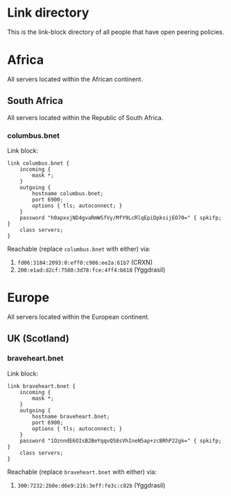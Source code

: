 Link directory
==============

This is the link-block directory of all people that have open peering policies.

# Africa

All servers located within the African continent.

## South Africa

All servers located within the Republic of South Africa.

### columbus.bnet

Link block:

```
link columbus.bnet {
    incoming {
        mask *;
    }
    outgoing {
        hostname columbus.bnet;
        port 6900;
        options { tls; autoconnect; }
    }
    password "h0apxxjND4gvaRmWSfVy/MfY9LcRlqEpiDpksijEO70=" { spkifp; }
    class servers;
}
```

Reachable (replace `columbus.bnet` with either) via:

1. `fd06:3184:2093:0:eff0:c986:ee2a:61b7` (CRXN)
2. `200:e1ad:d2cf:7580:3d78:fce:4ff4:b618` (Yggdrasil)

# Europe

All servers located within the European continent.

## UK (Scotland)

### braveheart.bnet

Link block:

```
link braveheart.bnet {
    incoming {
        mask *;
    }
    outgoing {
        hostname braveheart.bnet;
        port 6900;
        options { tls; autoconnect; }
    }
    password "1OznndE6OIsB2BeYqqvQ58sVhIneN5ap+zcBRhP22gk=" { spkifp; }
    class servers;
}
```

Reachable (replace `braveheart.bnet` with either) via:

1. `300:7232:2b0e:d6e9:216:3eff:fe3c:c82b` (Yggdrasil)